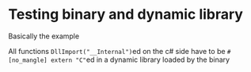 # Testing binary and dynamic library

Basically the example

All functions `DllImport("__Internal")`ed on the c# side have to be `#[no_mangle] extern "C"`ed in a dynamic library loaded by the binary
